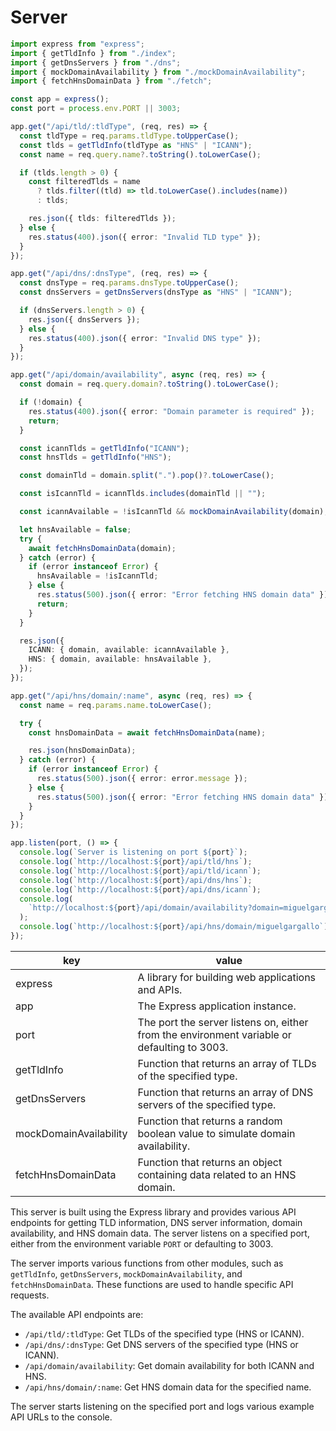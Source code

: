 # Server

```typescript
import express from "express";
import { getTldInfo } from "./index";
import { getDnsServers } from "./dns";
import { mockDomainAvailability } from "./mockDomainAvailability";
import { fetchHnsDomainData } from "./fetch";

const app = express();
const port = process.env.PORT || 3003;

app.get("/api/tld/:tldType", (req, res) => {
  const tldType = req.params.tldType.toUpperCase();
  const tlds = getTldInfo(tldType as "HNS" | "ICANN");
  const name = req.query.name?.toString().toLowerCase();

  if (tlds.length > 0) {
    const filteredTlds = name
      ? tlds.filter((tld) => tld.toLowerCase().includes(name))
      : tlds;

    res.json({ tlds: filteredTlds });
  } else {
    res.status(400).json({ error: "Invalid TLD type" });
  }
});

app.get("/api/dns/:dnsType", (req, res) => {
  const dnsType = req.params.dnsType.toUpperCase();
  const dnsServers = getDnsServers(dnsType as "HNS" | "ICANN");

  if (dnsServers.length > 0) {
    res.json({ dnsServers });
  } else {
    res.status(400).json({ error: "Invalid DNS type" });
  }
});

app.get("/api/domain/availability", async (req, res) => {
  const domain = req.query.domain?.toString().toLowerCase();

  if (!domain) {
    res.status(400).json({ error: "Domain parameter is required" });
    return;
  }

  const icannTlds = getTldInfo("ICANN");
  const hnsTlds = getTldInfo("HNS");

  const domainTld = domain.split(".").pop()?.toLowerCase();

  const isIcannTld = icannTlds.includes(domainTld || "");

  const icannAvailable = !isIcannTld && mockDomainAvailability(domain);

  let hnsAvailable = false;
  try {
    await fetchHnsDomainData(domain);
  } catch (error) {
    if (error instanceof Error) {
      hnsAvailable = !isIcannTld;
    } else {
      res.status(500).json({ error: "Error fetching HNS domain data" });
      return;
    }
  }

  res.json({
    ICANN: { domain, available: icannAvailable },
    HNS: { domain, available: hnsAvailable },
  });
});

app.get("/api/hns/domain/:name", async (req, res) => {
  const name = req.params.name.toLowerCase();

  try {
    const hnsDomainData = await fetchHnsDomainData(name);

    res.json(hnsDomainData);
  } catch (error) {
    if (error instanceof Error) {
      res.status(500).json({ error: error.message });
    } else {
      res.status(500).json({ error: "Error fetching HNS domain data" });
    }
  }
});

app.listen(port, () => {
  console.log(`Server is listening on port ${port}`);
  console.log(`http://localhost:${port}/api/tld/hns`);
  console.log(`http://localhost:${port}/api/tld/icann`);
  console.log(`http://localhost:${port}/api/dns/hns`);
  console.log(`http://localhost:${port}/api/dns/icann`);
  console.log(
    `http://localhost:${port}/api/domain/availability?domain=miguelgargallo`
  );
  console.log(`http://localhost:${port}/api/hns/domain/miguelgargallo`);
});
```

key | value
---|---
express | A library for building web applications and APIs.
app | The Express application instance.
port | The port the server listens on, either from the environment variable or defaulting to 3003.
getTldInfo | Function that returns an array of TLDs of the specified type.
getDnsServers | Function that returns an array of DNS servers of the specified type.
mockDomainAvailability | Function that returns a random boolean value to simulate domain availability.
fetchHnsDomainData | Function that returns an object containing data related to an HNS domain.

This server is built using the Express library and provides various API endpoints for getting TLD information, DNS server information, domain availability, and HNS domain data. The server listens on a specified port, either from the environment variable `PORT` or defaulting to 3003.

The server imports various functions from other modules, such as `getTldInfo`, `getDnsServers`, `mockDomainAvailability`, and `fetchHnsDomainData`. These functions are used to handle specific API requests.

The available API endpoints are:

 - `/api/tld/:tldType`: Get TLDs of the specified type (HNS or ICANN).
 - `/api/dns/:dnsType`: Get DNS servers of the specified type (HNS or ICANN).
 - `/api/domain/availability`: Get domain availability for both ICANN and HNS.
 - `/api/hns/domain/:name`: Get HNS domain data for the specified name.

The server starts listening on the specified port and logs various example API URLs to the console.